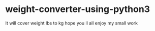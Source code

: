 # weight-converter-using-python3
It will cover weight lbs to kg  hope you ll all enjoy my small work
